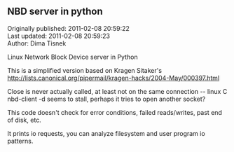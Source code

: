 ## NBD server in python  
Originally published: 2011-02-08 20:59:22  
Last updated: 2011-02-08 20:59:23  
Author: Dima Tisnek  
  
Linux Network Block Device server in Python

This is a simplified version based on Kragen Sitaker's http://lists.canonical.org/pipermail/kragen-hacks/2004-May/000397.html

Close is never actually called, at least not on the same connection -- linux C nbd-client -d seems to stall, perhaps it tries to open another socket?

This code doesn't check for error conditions, failed reads/writes, past end of disk, etc.

It prints io requests, you can analyze filesystem and user program io patterns.